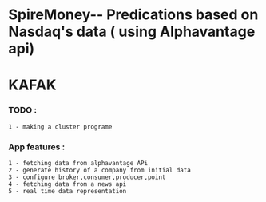 # SpireMoney-- Predications based on Nasdaq's data ( using Alphavantage api)
# KAFAK 




### TODO :
    
    1 - making a cluster programe
### App features :
    1 - fetching data from alphavantage APi 
    2 - generate history of a company from initial data
    3 - configure broker,consumer,producer,point
    4 - fetching data from a news api
    5 - real time data representation 
  
    
 
